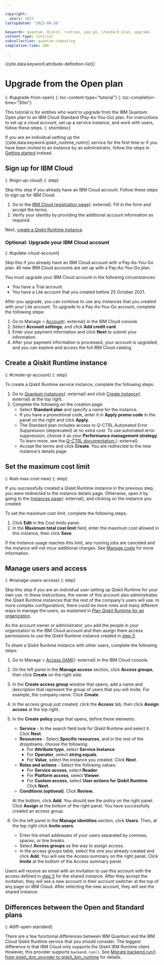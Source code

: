```yaml
---

copyright:
  years: 2023
lastupdated: "2023-09-26"

keywords: quantum, Qiskit, runtime, pay-go, standard plan, upgrade
content-type: tutorial
subcollection: quantum-computing
completion-time: 30m

---
```



{{site.data.keyword.attribute-definition-list}}

# Upgrade from the Open plan
{: #upgrade-from-open}
{: toc-content-type="tutorial"}
{: toc-completion-time="30m"}

This tutorial is for entities who want to upgrade from the IBM Quantum Open plan to an IBM Cloud Standard (Pay-As-You-Go) plan. For instructions to set up a cloud account, set up a service instance, and work with users, follow these steps.
{: shortdesc}

If you are an individual setting up the {{site.data.keyword.qiskit_runtime_notm}} service for the first time or if you have been invited to an instance by an administrator, follow the steps in [Getting started](/docs/quantum-computing?topic=quantum-computing-get-started) instead.

## Sign up for IBM Cloud
{: #sign-up-cloud}
{: step}

Skip this step if you already have an IBM Cloud account. Follow these steps to sign up for IBM Cloud:

1. Go to the [IBM Cloud registration page](https://cloud.ibm.com/registration){: external}. Fill in the form and accept the terms.
2. Verify your identity by providing the additional account information as required.

Next, [create a Qiskit Runtime instance](#create-qr-account).

### Optional: Upgrade your IBM Cloud account
{: #update-cloud-account}

Skip this if you already have an IBM Cloud account with a Pay-As-You-Go plan. All new IBM Cloud accounts are set up with a Pay-As-You-Go plan.

You must upgrade your IBM Cloud account in the following circumstances:

- You have a Trial account.
- You have a Lite account that you created before 25 October 2021.

After you upgrade, you can continue to use any instances that you created with your Lite account. To upgrade to a Pay-As-You-Go account, complete the following steps:

1. Go to Manage > [Account](https://cloud.ibm.com/account){: external} in the IBM Cloud console.
2. Select **Account settings**, and click **Add credit card**.
3. Enter your payment information and click **Next** to submit your information.
4. After your payment information is processed, your account is upgraded, and you can explore and access the full IBM Cloud catalog.

## Create a Qiskit Runtime instance
{: #create-qr-account}
{: step}

To create a Qiskit Runtime service instance, complete the following steps:

1. Go to [Quantum instances](https://cloud.ibm.com/quantum/instances){: external} and click [Create instance](https://cloud.ibm.com/catalog/services/quantum-computing){: external} at the top right.
1. Complete the following on the creation page:
   - Select **Standard plan** and specify a name for the instance.
   - If you have a promotional code, enter it in **Apply promo code** in the panel on the right and click **Apply**.
   - The Standard plan includes access to Q-CTRL Automated Error Suppression (deprecated) at no extra cost.  To use automated error suppression, choose it as your **Performance management strategy**. To learn more, see the [Q-CTRL documentation.](https://docs.q-ctrl.com/q-ctrl-embedded){: external}.
   - Accept the terms and click **Create**. You are redirected to the new instance's details page.

## Set the maximum cost limit
{: #set-max-cost-new}
{: step}

If you successfully created a Qiskit Runtime instance in the previous step, you were redirected to the instance details page. Otherwise, open it by going to the [Instances page](https://cloud.ibm.com/quantum/instances){: external}, and clicking on the instance you created.

To set the maximum cost limit, complete the following steps:

1. Click **Edit** in the Cost limits panel.
1. In the **Maximum total cost limit** field, enter the maximum cost allowed in this instance, then click **Save**.

If the instance usage reaches this limit, any running jobs are canceled and the instance will not incur additional charges. See [Manage costs](/docs/quantum-computing?topic=quantum-computing-cost) for more information.

## Manage users and access
{: #manage-users-access}
{: step}

Skip this step if you are an individual user setting up Qiskit Runtime for your own use. In these instructions, the owner of this account also administrates the Qiskit Runtime instances that the rest of the company's users will use. In more complex configurations, there could be more roles and many different ways to manage the users, as explained in [Plan Qiskit Runtime for an organization](/docs/quantum-computing?topic=quantum-computing-quickstart-org).

As the account owner or administrator, you add the people in your organization to the IBM Cloud account and then assign them access permissions to use the Qiskit Runtime instance created in [step 3](#create-qr-account).

To share a Qiskit Runtime instance with other users, complete the following steps:

1. Go to Manage > [Access (IAM)](https://cloud.ibm.com/iam/overview){: external} in the IBM Cloud console.
1. On the left panel in the **Manage access** section, click **Access groups**, then click **Create** on the right side.
1. In the **Create access group** window that opens, add a name and description that represent the group of users that you will invite.  For example, the company name. Click **Create**.
1. In the access group just created, click the **Access** tab, then click **Assign access** at the top right.
1. In the **Create policy** page that opens, define these elements:
   - **Service** - In the search field look for Qiskit Runtime and select it. Click **Next**.
   - **Resources** - Select **Specific resources**, and in the rest of the dropdowns, choose the following:
      - For **Attribute type**, select **Service Instance**.
      - For **Operator**, select **string equals**.
      - For **Value**, select the instance you created. Click **Next**.
   - **Roles and actions** - Select the following values:
      - For **Service access**, select **Reader**.
      - For **Platform access**, select **Viewer**.
      - For **Custom access**, select **User actions for Qiskit Runtime**. Click **Next**.
   - **Conditions (optional)**. Click **Review**.

   At the bottom, click **Add**. You should see the policy on the right panel. Click **Assign** at the bottom of the right panel. You have successfully created an access group.
1. On the left panel in the **Manage identities** section, click **Users**. Then, at the top right click **Invite users**.
   - Enter the email addresses of your users separated by commas, spaces, or line breaks.
   - Select **Access groups** as the way to assign access.
   - In the access groups table, select the one you already created and click **Add**. You will see the Access summary on the right panel. Click **Invite** at the bottom of the Access summary panel.

Users will receive an email with an invitation to use this account with the access defined in [step 3](#create-qr-account) for the shared instance. After they accept the invitation, they will see a new account in their account switcher at the top of any page on IBM Cloud. After selecting the new account, they will see the shared instance.

## Differences between the Open and Standard plans
{: #diff-open-standard}

There are a few functional differences between IBM Quantum and the IBM Cloud Qiskit Runtime service that you should consider. The biggest difference is that IBM Cloud only supports the Qiskit IBM Runtime client. However, this provider supports `backend.run()`.  See [Migrate backend.run() from qiskit_ibm_provider to qiskit_ibm_runtime](https://docs.quantum.ibm.com/api/migration-guides/qiskit-runtime-from-ibm-provider) for details.
